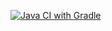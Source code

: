 [![Java CI with Gradle](https://github.com/sarian-s/AutoTestingDz-1/actions/workflows/gradle.yml/badge.svg)](https://github.com/sarian-s/AutoTestingDz-1/actions/workflows/gradle.yml)
